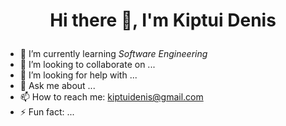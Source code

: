 # <p style="text-align: center;">Hi there 👋, I'm Kiptui Denis</p>


- 🌱 I’m currently learning *Software Engineering*
- 👯 I’m looking to collaborate on ...
- 🤔 I’m looking for help with ...
- 💬 Ask me about ...
- 📫 How to reach me: kiptuidenis@gmail.com
- ⚡ Fun fact: ...

